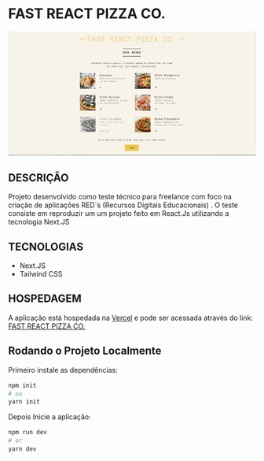 # FAST REACT PIZZA CO.

![image](https://github.com/ricardiobraga/teste-opet-pizza-menu/blob/main/src/app/pizza.webp) 

## DESCRIÇÃO
Projeto desenvolvido como teste técnico para freelance com foco na criação de aplicações RED´s (Recursos Digitais Educacionais) .
O teste consiste em reproduzir um um projeto feito em React.Js utilizando a tecnologia Next.JS

## TECNOLOGIAS
* Next.JS
* Tailwind CSS

## HOSPEDAGEM
A aplicação está hospedada na [Vercel](https://vercel.com/) e pode ser acessada através do link: [FAST REACT PIZZA CO.](https://teste-opet-pizza-menu.vercel.app/)

## Rodando o Projeto Localmente

Primeiro instale as dependências:

```bash
npm init
# ou
yarn init
```

Depois Inicie a aplicação:

```bash
npm run dev
# or
yarn dev
```

